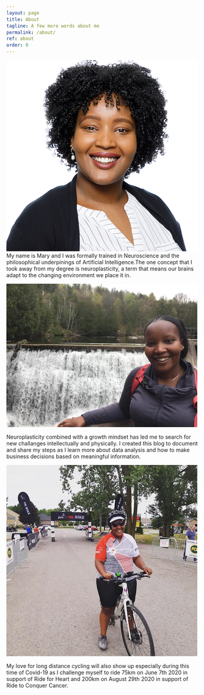 ```yaml
---
layout: page
title: About
tagline: A few more words about me
permalink: /about/
ref: about
order: 0
---
```


![Photo of Mary](/assets/images/Mary.jpeg)
My name is Mary and I was formally trained in Neuroscience and the philosophical underpinings of Artificial Intelligence.The one concept that I took away from my degree is neuroplasticity, a term that means our brains adapt to the changing environment we place it in.

![Photo of Mary](/assets/images/Hiking.jpeg)

Neuroplasticity combined with a growth mindset has led me to search for new challanges intellectually and physically.
I created this blog to document and share my steps as I learn more about data analysis and how to make business decisions based on meaningful information.

![Photo of Mary](/assets/images/Biking.jpeg)

My love for long distance cycling will also show up especially during this time of Covid-19 as I challenge myself to ride 75km on June 7th 2020 in support of Ride for Heart and 200km on August 29th 2020 in support of Ride to Conquer Cancer.
